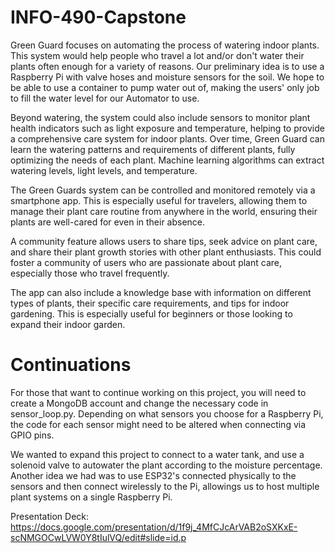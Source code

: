 # INFO-490-Capstone
Green Guard focuses on automating the process of watering indoor plants. This system would help people who travel a lot and/or don't water their plants often enough for a variety of reasons. Our preliminary idea is to use a Raspberry Pi with valve hoses and moisture sensors for the soil. We hope to be able to use a container to pump water out of, making the users' only job to fill the water level for our Automator to use.

Beyond watering, the system could also include sensors to monitor plant health indicators such as light exposure and temperature, helping to provide a comprehensive care system for indoor plants. Over time, Green Guard can learn the watering patterns and requirements of different plants, fully optimizing the needs of each plant. Machine learning algorithms can extract watering levels, light levels, and temperature.

The Green Guards system can be controlled and monitored remotely via a smartphone app. This is especially useful for travelers, allowing them to manage their plant care routine from anywhere in the world, ensuring their plants are well-cared for even in their absence.

A community feature allows users to share tips, seek advice on plant care, and share their plant growth stories with other plant enthusiasts. This could foster a community of users who are passionate about plant care, especially those who travel frequently.

The app can also include a knowledge base with information on different types of plants, their specific care requirements, and tips for indoor gardening. This is especially useful for beginners or those looking to expand their indoor garden.

# Continuations
For those that want to continue working on this project, you will need to create a MongoDB account and change the necessary code in sensor_loop.py. Depending on what sensors you choose for a Raspberry Pi, the code for each sensor might need to be altered when connecting via GPIO pins.

We wanted to expand this project to connect to a water tank, and use a solenoid valve to autowater the plant according to the moisture percentage. Another idea we had was to use ESP32's connected physically to the sensors and then connect wirelessly to the Pi, allowings us to host multiple plant systems on a single Raspberry Pi.

Presentation Deck: https://docs.google.com/presentation/d/1f9j_4MfCJcArVAB2oSXKxE-scNMGOCwLVW0Y8tIulVQ/edit#slide=id.p 
